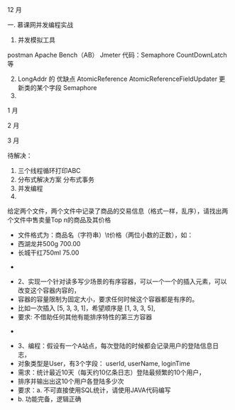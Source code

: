 12 月 

一.  慕课网并发编程实战
1. 并发模拟工具
 
 postman
 Apache Bench（AB）
 Jmeter
 代码：Semaphore  CountDownLatch等

2. LongAddr 的 优缺点
   AtomicReference
   AtomicReferenceFieldUpdater 更新类的某个字段
   Semaphore
2.

1 月



2 月



3 月
















待解决：

1. 三个线程循环打印ABC
2. 分布式解决方案   分布式事务
3. 并发编程
4. 
 给定两个文件，两个文件中记录了商品的交易信息（格式一样，乱序），请找出两个文件中售卖量Top n的商品及其价格
   * 文件格式为：商品名（字符串）\t价格（两位小数的正数），如：
   * 西湖龙井500g	700.00
   * 长城干红750ml	75.00
   * <p>
   * 2、实现一个针对读多写少场景的有序容器，可以一个一个的插入元素，可以改变这个容器内容的，
   * 容器的容量限制为固定大小，要求任何时候这个容器都是有序的。
   * 比如一次插入 [5, 3, 3, 1]，希望顺序是 [1, 3, 3, 5],
   * 要求: 不借助任何其他有能排序特性的第三方容器
   * <p>
   * 3、编程：假设有一个A站点，每次登陆的时候都会记录用户的登陆信息日志，
   * 对象类型是User，有3个字段： userId, userName, loginTime
   * 需求：统计最近10天（每天约10亿条日志）登陆最频繁的10个用户，
   * 排序并输出出这10个用户各登陆多少次
   * 要求：a. 不可直接使用SQL统计，请使用JAVA代码编写
   * b. 功能完备，逻辑正确





